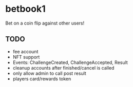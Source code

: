 # betbook1

Bet on a coin flip against other users!

## TODO

- fee account
- NFT support
- Events: ChallengeCreated, ChallengeAccepted, Result
- cleanup accounts after finished/cancel is called
- only allow admin to call post result
- players card/rewards token
